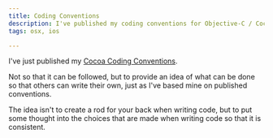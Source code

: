 ```yaml
---
title: Coding Conventions
description: I've published my coding conventions for Objective-C / Cocoa
tags: osx, ios

---
```


I've just published my
[Cocoa Coding Conventions](/cocoa-coding-conventions).

Not so that it can be followed, but to provide an idea of what can be done so
that others can write their own, just as I've based mine on published
conventions.

The idea isn't to create a rod for your back when writing code, but to put some
thought into the choices that are made when writing code so that it is consistent.

